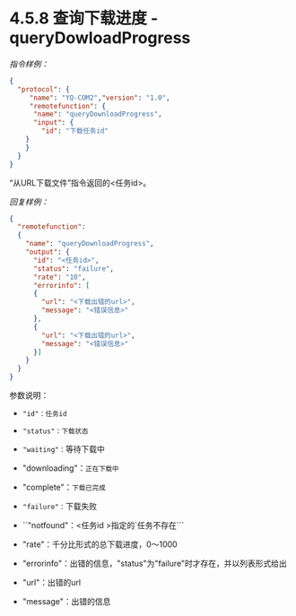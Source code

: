 # 4.5.8    查询下载进度 - queryDowloadProgress

*指令样例：*

```json
{
  "protocol": {
     "name": "YQ-COM2","version": "1.0",
     "remotefunction": {
      "name": "queryDownloadProgress",
      "input": {
        "id": "下载任务id"
    }
    }
  }
}
```

“从URL下载文件”指令返回的<任务id>。

*回复样例：*

```json
{
  "remotefunction":
  {
    "name": "queryDownloadProgress",
    "output": {
      "id": "<任务id>",
      "status": "failure",
      "rate": "10",
      "errorinfo": [
      {
        "url": "<下载出错的url>",
        "message": "<错误信息>"
      },
      {
        "url": "<下载出错的url>",
        "message": "<错误信息>"
      }]
    }
  }
}
```

参数说明：

- ``"id"：任务id``
- ``"status"：下载状态``

- `"waiting"：`等待下载中
- "downloading"：`正在下载中`

- "complete"：`下载已完成`

- `"failure"：`下载失败
- ``"notfound"：<任务id >指定的`任务不存在```

- "rate"：千分比形式的总下载进度，0～1000

- "errorinfo"：出错的信息，"status"为"failure"时才存在，并以列表形式给出

- "url"：出错的url

- "message"：出错的信息